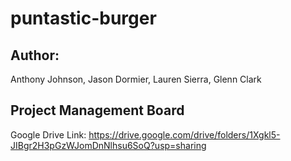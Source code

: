 # puntastic-burger

## Author:
Anthony Johnson, Jason Dormier, Lauren Sierra, Glenn Clark

## Project Management Board
Google Drive Link: https://drive.google.com/drive/folders/1Xgkl5-JIBgr2H3pGzWJomDnNlhsu6SoQ?usp=sharing